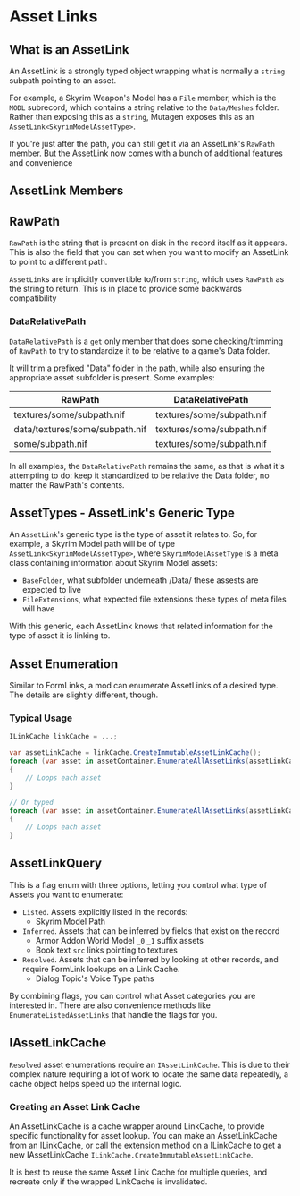# Asset Links
## What is an AssetLink
An AssetLink is a strongly typed object wrapping what is normally a `string` subpath pointing to an asset.

For example, a Skyrim Weapon's Model has a `File` member, which is the `MODL` subrecord, which contains a string relative to the `Data/Meshes` folder.   Rather than exposing this as a `string`, Mutagen exposes this as an `AssetLink<SkyrimModelAssetType>`.

If you're just after the path, you can still get it via an AssetLink's `RawPath` member.  But the AssetLink now comes with a bunch of additional features and convenience

## AssetLink Members
## RawPath
`RawPath` is the string that is present on disk in the record itself as it appears.  This is also the field that you can set when you want to modify an AssetLink to point to a different path.

`AssetLink`s are implicitly convertible to/from `string`, which uses `RawPath` as the string to return.  This is in place to provide some backwards compatibility

### DataRelativePath
`DataRelativePath` is a `get` only member that does some checking/trimming of `RawPath` to try to standardize it to be relative to a game's Data folder.

It will trim a prefixed "Data" folder in the path, while also ensuring the appropriate asset subfolder is present.  Some examples:

| RawPath                        | DataRelativePath          |
|--------------------------------|---------------------------|
| textures/some/subpath.nif      | textures/some/subpath.nif |
| data/textures/some/subpath.nif | textures/some/subpath.nif |
| some/subpath.nif               | textures/some/subpath.nif |

In all examples, the `DataRelativePath` remains the same, as that is what it's attempting to do: keep it standardized to be relative the Data folder, no matter the RawPath's contents.

## AssetTypes - AssetLink's Generic Type
An `AssetLink`'s generic type is the type of asset it relates to.  So, for example, a Skyrim Model path will be of type `AssetLink<SkyrimModelAssetType>`, where `SkyrimModelAssetType` is a meta class containing information about Skyrim Model assets:
- `BaseFolder`, what subfolder underneath /Data/ these assests are expected to live
- `FileExtensions`, what expected file extensions these types of meta files will have

With this generic, each AssetLink knows that related information for the type of asset it is linking to.

## Asset Enumeration
Similar to FormLinks, a mod can enumerate AssetLinks of a desired type.   The details are slightly different, though.

### Typical Usage
```cs
ILinkCache linkCache = ...;

var assetLinkCache = linkCache.CreateImmutableAssetLinkCache();
foreach (var asset in assetContainer.EnumerateAllAssetLinks(assetLinkCache))
{
    // Loops each asset
}

// Or typed
foreach (var asset in assetContainer.EnumerateAllAssetLinks(assetLinkCache))
{
    // Loops each asset
}
```

## AssetLinkQuery
This is a flag enum with three options, letting you control what type of Assets you want to enumerate:
- `Listed`.  Assets explicitly listed in the records:
  - Skyrim Model Path
- `Inferred`.  Assets that can be inferred by fields that exist on the record
  - Armor Addon World Model `_0` `_1` suffix assets
  - Book text `src` links pointing to textures
- `Resolved`.  Assets that can be inferred by looking at other records, and require FormLink lookups on a Link Cache.
  - Dialog Topic's Voice Type paths 

By combining flags, you can control what Asset categories you are interested in.  There are also convenience methods like `EnumerateListedAssetLinks` that handle the flags for you.

## IAssetLinkCache
`Resolved` asset enumerations require an `IAssetLinkCache`.  This is due to their complex nature requiring a lot of work to locate the same data repeatedly, a cache object helps speed up the internal logic.

### Creating an Asset Link Cache
An AssetLinkCache is a cache wrapper around LinkCache, to provide specific functionality for asset lookup.  You can make an AssetLinkCache from an ILinkCache, or call the extension method on a ILinkCache to get a new IAssetLinkCache `ILinkCache.CreateImmutableAssetLinkCache`.

It is best to reuse the same Asset Link Cache for multiple queries, and recreate only if the wrapped LinkCache is invalidated.
